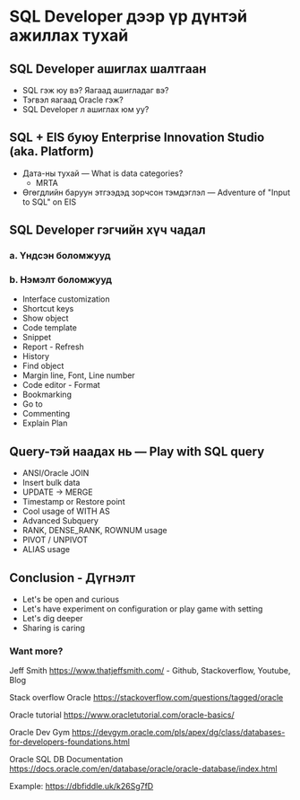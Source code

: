 # SQL Developer дээр үр дүнтэй ажиллах тухай

## SQL Developer ашиглах шалтгаан
  * SQL гэж юу вэ? Яагаад ашигладаг вэ?
  * Тэгвэл яагаад Oracle гэж?
  * SQL Developer л ашиглах юм уу?

## SQL + EIS буюу Enterprise Innovation Studio (aka. Platform)
* Дата-ны тухай — What is data categories?
  * MRTA
* Өгөгдлийн баруун этгээдэд зорчсон тэмдэглэл — Adventure of "Input to SQL" on EIS

## SQL Developer гэгчийн хүч чадал
  ### a. Үндсэн боломжууд
  ### b. Нэмэлт боломжууд
* Interface customization
* Shortcut keys
* Show object
* Code template
* Snippet
* Report - Refresh
* History
* Find object
* Margin line, Font, Line number
* Code editor - Format
* Bookmarking
* Go to
* Commenting
* Explain Plan

## Query-тэй наадах нь — Play with SQL query
  * ANSI/Oracle JOIN 
  * Insert bulk data
  * UPDATE -> MERGE
  * Timestamp or Restore point
  * Cool usage of WITH AS
  * Advanced Subquery
  * RANK, DENSE_RANK, ROWNUM usage
  * PIVOT / UNPIVOT
  * ALIAS usage
  

## Conclusion - Дүгнэлт
* Let's be open and curious
* Let's have experiment on configuration or play game with setting
* Let's dig deeper
* Sharing is caring

### Want more?
  Jeff Smith
  https://www.thatjeffsmith.com/ - Github, Stackoverflow, Youtube, Blog
  
  Stack overflow Oracle
  https://stackoverflow.com/questions/tagged/oracle
  
  Oracle tutorial
  https://www.oracletutorial.com/oracle-basics/
  
  Oracle Dev Gym
  https://devgym.oracle.com/pls/apex/dg/class/databases-for-developers-foundations.html
  
  Oracle SQL DB Documentation
  https://docs.oracle.com/en/database/oracle/oracle-database/index.html
  
  
  Example: https://dbfiddle.uk/k26Sg7fD
